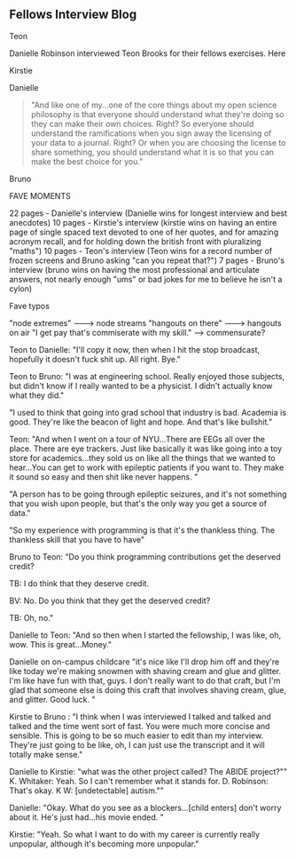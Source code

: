 ## Fellows Interview Blog

Teon

Danielle Robinson interviewed Teon Brooks for their fellows exercises. Here 

Kirstie

Danielle

> "And like one of my...one of the core things about my open science philosophy is that everyone should understand what they're doing so they can make their own choices. Right? So everyone should understand the ramifications when you sign away the licensing of your data to a journal. Right? Or when you are choosing the license to share something, you should understand what it is so that you can make the best choice for you."

Bruno


FAVE MOMENTS


22 pages - Danielle's interview (Danielle wins for longest interview and best anecdotes)
10 pages - Kirstie's interview (kirstie wins on having an entire page of single spaced text devoted to one of her quotes, and for amazing acronym recall, and for holding down the british front with pluralizing "maths")
10 pages - Teon's interview (Teon wins for a record number of frozen screens and Bruno asking "can you repeat that?")
7 pages - Bruno's interview (bruno wins on having the most professional and articulate answers, not nearly enough "ums" or bad jokes for me to believe he isn't a cylon)


Fave typos

"node extremes" ---> node streams
"hangouts on there" ---> hangouts on air
"I get pay that's commiserate with my skill." --> commensurate?

Teon to Danielle: "I'll copy it now, then when I hit the stop broadcast, hopefully it doesn't fuck shit up. All right. Bye."

Teon to Bruno: "I was at engineering school. Really enjoyed those subjects, but didn't know if I really wanted to be a physicist. I didn't actually know what they did."

"I used to think that going into grad school that industry is bad. Academia is good. They're like the beacon of light and hope. And that's like bullshit."

Teon: "And when I went on a tour of NYU...There are EEGs all over the place. There are eye trackers. Just like basically it was like going into a toy store for academics...they sold us on like all the things that we wanted to hear...You can get to work with epileptic patients if you want to. They make it sound so easy and then shit like never happens. "

"A person has to be going through epileptic seizures, and it's not something that you wish upon people, but that's the only way you get a source of data."

"So my experience with programming is that it's the thankless thing. The thankless skill that you have to have"

Bruno to Teon: "Do you think programming contributions get the deserved credit?

TB: 	I do think that they deserve credit.

BV: 	No. Do you think that they get the deserved credit?

TB: 	Oh, no."

Danielle to Teon: "And so then when I started the fellowship, I was like, oh, wow. This is great...Money."

Danielle on on-campus childcare "it's nice like I'll drop him off and they're like today we're making snowmen with shaving cream and glue and glitter. I'm like have fun with that, guys. I don't really want to do that craft, but I'm glad that someone else is doing this craft that involves shaving cream, glue, and glitter. Good luck. "

Kirstie to Bruno : "I think when I was interviewed I talked and talked and talked and the time went sort of fast. You were much more concise and sensible. This is going to be so much easier to edit than my interview. They're just going to be like, oh, I can just use the transcript and it will totally make sense."

Danielle to Kirstie: "what was the other project called? The ABIDE project?""
K. Whitaker: 	Yeah. So I can't remember what it stands for.
D. Robinson: 	That's okay.
K W: [undetectable] autism.""

Danielle: "Okay. What do you see as a blockers...[child enters] don't worry about it. He's just had...his movie ended. "

Kirstie: "Yeah. So what I want to do with my career is currently really unpopular, although it's becoming more unpopular."

